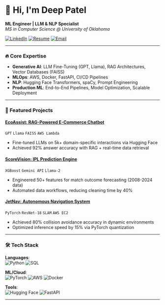 # 👋 Hi, I'm Deep Patel  
**ML Engineer | LLM & NLP Specialist**  
*MS in Computer Science @ University of Oklahoma*  

[![LinkedIn](https://img.shields.io/badge/LinkedIn-Deep_Patel-0077B5?style=flat&logo=linkedin)](https://www.linkedin.com/in/deeppatel1842/)
[![Resume](https://img.shields.io/badge/Resume-Deep_Patel-8A2BE2?style=flat)](Deep_Patel.pdf)
[![Email](https://img.shields.io/badge/Email-deep.patel1@ou.edu-D14836?style=flat&logo=gmail)](mailto:deep.patel1@ou.edu)

---

### 🔥 **Core Expertise**  
- **Generative AI**: LLM Fine-Tuning (GPT, Llama), RAG Architectures, Vector Databases (FAISS)  
- **MLOps**: AWS, Docker, FastAPI, CI/CD Pipelines  
- **NLP**: Hugging Face Transformers, spaCy, Prompt Engineering  
- **Production ML**: End-to-End Pipelines, Model Optimization, Scalable Deployment  

---

### 🚀 **Featured Projects**  
#### [EcoAssist: RAG-Powered E-Commerce Chatbot](https://github.com/deeppatel1842/EcoAssist)  
`GPT` `Llama` `FAISS` `AWS Lambda`  
- Fine-tuned LLMs on 5k+ domain-specific interactions via Hugging Face  
- Achieved 92% answer accuracy with RAG + real-time data retrieval  

#### [ScoreVision: IPL Prediction Engine](https://github.com/deeppatel1842/ScoreVision)  
`XGBoost` `Gemini API` `Llama-2`  
- Engineered 50+ features for match outcome forecasting (2008-2024 data)  
- Automated data workflows, reducing cleaning time by 40%  

#### [JetNav: Autonomous Navigation System](https://github.com/deeppatel1842/JetNav)  
`PyTorch` `ResNet-18` `SLAM` `AWS EC2`  
- Achieved 80% collision avoidance accuracy in dynamic environments  
- Optimized inference speed by 15% via PyTorch quantization  

---

### 🛠️ **Tech Stack**  
**Languages**:  
![Python](https://img.shields.io/badge/Python-3776AB?logo=python&logoColor=white)
![SQL](https://img.shields.io/badge/SQL-4479A1?logo=postgresql&logoColor=white)

**ML/Cloud**:  
![PyTorch](https://img.shields.io/badge/PyTorch-EE4C2C?logo=pytorch)
![AWS](https://img.shields.io/badge/AWS-232F3E?logo=amazon-aws)
![Docker](https://img.shields.io/badge/Docker-2496ED?logo=docker)

**Tools**:  
![Hugging Face](https://img.shields.io/badge/Hugging%20Face-FFD21E?logo=huggingface)
![FastAPI](https://img.shields.io/badge/FastAPI-009688?logo=fastapi)

---
